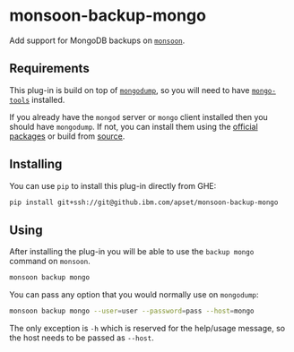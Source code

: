 # monsoon-backup-mongo
Add support for MongoDB backups on [`monsoon`](https://github.ibm.com/apset/monsoon).

## Requirements
This plug-in is build on top of [`mongodump`](https://docs.mongodb.com/manual/reference/program/mongodump/#bin.mongodump),
so you will need to have [`mongo-tools`](https://github.com/mongodb/mongo-tools)
installed. 

If you already have the `mongod` server or `mongo` client installed then you 
should have `mongodump`. If not, you can install them using the 
[official packages](https://docs.mongodb.com/manual/tutorial/install-mongodb-on-ubuntu/#packages)
or build from [source](https://github.com/mongodb/mongo-tools).

## Installing
You can use `pip` to install this plug-in directly from GHE:
```sh
pip install git+ssh://git@github.ibm.com/apset/monsoon-backup-mongo
```

## Using
After installing the plug-in you will be able to use the `backup mongo` command
on `monsoon`.

```sh
monsoon backup mongo
```

You can pass any option that you would normally use on `mongodump`:

```sh
monsoon backup mongo --user=user --password=pass --host=mongo
```

The only exception is `-h` which is reserved for the help/usage message, so the
host needs to be passed as `--host`.
